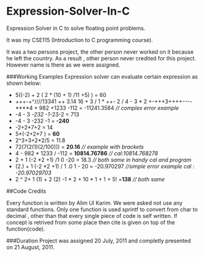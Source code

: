 Expression-Solver-In-C
======================

Expression Solver in C to solve floating point problems.


It was my CSE115 (Introduction to C programming course).

It was a two persons project, the other person never worked on it
because he left the country. As a result , other person never credited
for this project. However name is there as we were assigned.


###Working Examples
Expression solver can evaluate certain expression as shown below:
- 5((-2) + 2 ( 2 * (10 + 1) /11 +5) ) = 60
- +++-+^////13341 ++    3.14 16 + 3 / 1 * ++- 2 /  4 - 3  * 2 +-+++3++++----****4 + 982 +1233 -112 = -11241.3584 _// complex error example_
- -4 - 3 *-232 -1*-23-2 = 713
- -4 - 3 -232 -1 = **-240**
- -2+2*7+2 = 14
- 5*(-2+2*7 ) = **60**
- 2^3+3+2*2/5 = 11.8
- 72(7(2(1)(2/100))) = **20.16** _// example with brackets_
- 4 - 982 * 1233 / -112 = **10814.76786** _// cal:10814.768278_
- 2 + 1 (-2 *2 +1) /1 0 -20 = 18.3 _// both same in handy cal and program_
- (2.) + 1 (-2 *2 +1)  / 1      .0   1 - 20 = -20.970297 _//simple error example cal : -20.97029703_
- 2 ^ 2+ 1 (1) + 2 (2) -1 * 2 + 10  * 1 + 1  + 5! =**138** _// both same_

##Code Credits

Every function is written by Alim Ul Karim. We were asked not use any standard functions. Only one function is used sprintf to convert from char to decimal , other than that every single piece of code is self written. If concept is retrived from some place then cite is given on top of the function(code).

###Duration	
Project was assigned 20 July, 2011 and completly presented on 21 August, 2011.


